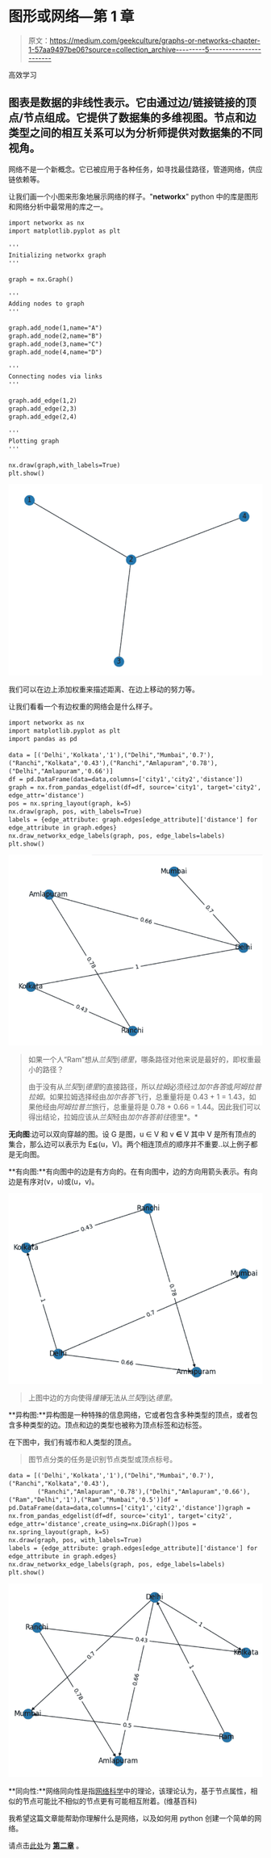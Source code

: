# 图形或网络—第 1 章

> 原文：<https://medium.com/geekculture/graphs-or-networks-chapter-1-57aa9497be06?source=collection_archive---------5----------------------->

高效学习

## 图表是数据的非线性表示。它由通过边/链接链接的顶点/节点组成。它提供了数据集的多维视图。节点和边类型之间的相互关系可以为分析师提供对数据集的不同视角。

网络不是一个新概念。它已被应用于各种任务，如寻找最佳路径，管道网络，供应链依赖等。

让我们画一个小图来形象地展示网络的样子。"**networkx**" python 中的库是图形和网络分析中最常用的库之一。

```
import networkx as nx
import matplotlib.pyplot as plt

'''
Initializing networkx graph
'''

graph = nx.Graph()

'''
Adding nodes to graph
'''

graph.add_node(1,name="A")
graph.add_node(2,name="B")
graph.add_node(3,name="C")
graph.add_node(4,name="D")

'''
Connecting nodes via links
'''

graph.add_edge(1,2)
graph.add_edge(2,3)
graph.add_edge(2,4)

'''
Plotting graph
'''

nx.draw(graph,with_labels=True)
plt.show()
```

![](img/977dc223348eb51d0e4f865dd9b8fa50.png)

我们可以在边上添加权重来描述距离、在边上移动的努力等。

让我们看看一个有边权重的网络会是什么样子。

```
import networkx as nx
import matplotlib.pyplot as plt
import pandas as pd

data = [('Delhi','Kolkata','1'),("Delhi","Mumbai",'0.7'),("Ranchi","Kolkata",'0.43'),("Ranchi","Amlapuram",'0.78'),("Delhi","Amlapuram",'0.66')]
df = pd.DataFrame(data=data,columns=['city1','city2','distance'])
graph = nx.from_pandas_edgelist(df=df, source='city1', target='city2', edge_attr='distance')
pos = nx.spring_layout(graph, k=5)
nx.draw(graph, pos, with_labels=True)
labels = {edge_attribute: graph.edges[edge_attribute]['distance'] for edge_attribute in graph.edges}
nx.draw_networkx_edge_labels(graph, pos, edge_labels=labels)
plt.show()
```

![](img/41d2ac4e57cb3bb3163983bc8a596acc.png)

> 如果一个人“Ram”想从*兰契*到*德里*，哪条路径对他来说是最好的，即权重最小的路径？
> 
> 由于没有从*兰契*到*德里*的直接路径，所以*拉姆*必须经过*加尔各答*或*阿姆拉普拉姆*。如果拉姆选择经由*加尔各答*飞行，总重量将是 0.43 + 1 = 1.43，如果他经由*阿姆拉普兰*旅行，总重量将是 0.78 + 0.66 = 1.44。因此我们可以得出结论，拉姆应该从*兰契*经由*加尔各答前往*德里*。*

**无向图**:边可以双向穿越的图。设 G 是图，u ∈ V 和 v **∈** V 其中 V 是所有顶点的集合，那么边可以表示为 E≦(u，V)。两个相连顶点的顺序并不重要..以上例子都是无向图。

**有向图:**有向图中的边是有方向的。在有向图中，边的方向用箭头表示。有向边是有序对(v，u)或(u，v)。

![](img/3023a54ae68d75e61697a84d02ba9ee3.png)

> 上图中边的方向使得*撞锤*无法从*兰契*到达*德里*。

**异构图:**异构图是一种特殊的信息网络，它或者包含多种类型的顶点，或者包含多种类型的边。顶点和边的类型也被称为顶点标签和边标签。

在下图中，我们有城市和人类型的顶点。

> 图节点分类的任务是识别节点类型或顶点标号。

```
data = [('Delhi','Kolkata','1'),("Delhi","Mumbai",'0.7'),("Ranchi","Kolkata",'0.43'),
        ("Ranchi","Amlapuram",'0.78'),("Delhi","Amlapuram",'0.66'),("Ram","Delhi",'1'),("Ram","Mumbai",'0.5')]df = pd.DataFrame(data=data,columns=['city1','city2','distance'])graph = nx.from_pandas_edgelist(df=df, source='city1', target='city2', edge_attr='distance',create_using=nx.DiGraph())pos = nx.spring_layout(graph, k=5)
nx.draw(graph, pos, with_labels=True)
labels = {edge_attribute: graph.edges[edge_attribute]['distance'] for edge_attribute in graph.edges}
nx.draw_networkx_edge_labels(graph, pos, edge_labels=labels)
plt.show()
```

![](img/2c026ea53473f15766b1888586845f45.png)

**同向性:**网络同向性是指[网络科学](https://en.wikipedia.org/wiki/Network_science)中的理论，该理论认为，基于节点属性，相似的节点可能比不相似的节点更有可能相互附着。(维基百科)

我希望这篇文章能帮助你理解什么是网络，以及如何用 python 创建一个简单的网络。

请点击[此处](/geekculture/graphs-or-networks-chapter-2-2af64596858e)为 [**第二章**](/geekculture/graphs-or-networks-chapter-2-2af64596858e) 。